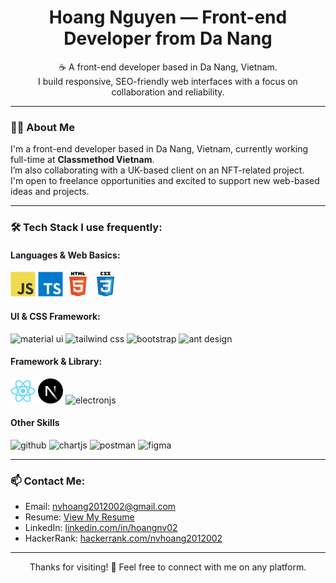 <h1 align="center">Hoang Nguyen — Front-end Developer from Da Nang</h1>

<p align="center">
  ☕ A front-end developer based in Da Nang, Vietnam. <br/> I build responsive, SEO-friendly web interfaces with a focus on collaboration and reliability.
</p>

---

### 👨‍💻 About Me

I'm a front-end developer based in Da Nang, Vietnam, currently working full-time at **Classmethod Vietnam**.  
I’m also collaborating with a UK-based client on an NFT-related project.  
I'm open to freelance opportunities and excited to support new web-based ideas and projects.

---

### 🛠️ Tech Stack I use frequently:

#### Languages & Web Basics:
<p>
  <img alt="javascript" src="https://raw.githubusercontent.com/devicons/devicon/master/icons/javascript/javascript-original.svg" width="40" />
  <img alt="typescript" src="https://raw.githubusercontent.com/devicons/devicon/master/icons/typescript/typescript-original.svg" width="40" />
  <img alt="html5" src="https://raw.githubusercontent.com/devicons/devicon/master/icons/html5/html5-original-wordmark.svg" width="40" />
  <img alt="css3" src="https://raw.githubusercontent.com/devicons/devicon/master/icons/css3/css3-original-wordmark.svg" width="40" />
</p>

#### UI & CSS Framework:
<p>
  <img alt="material ui" src="https://cdn.worldvectorlogo.com/logos/material-ui-1.svg" width="40" />
  <img alt="tailwind css" src="https://www.vectorlogo.zone/logos/tailwindcss/tailwindcss-icon.svg" width="40" />
  <img alt="bootstrap" src="https://cdn.jsdelivr.net/gh/devicons/devicon/icons/bootstrap/bootstrap-original.svg" width="40" />
  <img alt="ant design" src="https://cdn.jsdelivr.net/gh/devicons/devicon/icons/antdesign/antdesign-original.svg" width="40" />
</p>

#### Framework & Library:
<p>
  <img alt="reactjs" src="https://raw.githubusercontent.com/devicons/devicon/master/icons/react/react-original.svg" width="40" />
  <img alt="nextjs" src="https://raw.githubusercontent.com/devicons/devicon/master/icons/nextjs/nextjs-original.svg" width="40" />
  <img alt="electronjs" src="https://cdn.jsdelivr.net/gh/devicons/devicon/icons/electron/electron-original.svg" width="40" />
</p>

#### Other Skills
<p align="left">
  <img alt="github" src="https://raw.githubusercontent.com/rahulbanerjee26/githubAboutMeGenerator/main/icons/github.svg" width="40" />
  <img alt="chartjs" src="https://www.chartjs.org/media/logo-title.svg" width="40" />
  <img alt="postman" src="https://www.vectorlogo.zone/logos/getpostman/getpostman-icon.svg" width="40" />
  <img alt="figma" src="https://www.vectorlogo.zone/logos/figma/figma-icon.svg" width="40" />
</p>


---

### 📫 Contact Me:

- Email: [nvhoang2012002@gmail.com](mailto:nvhoang2012002@gmail.com)
- Resume: [View My Resume](https://www.canva.com/design/DAGEFom9ehY/wVMSz1fWz718V27TSDYE8Q/view)
- LinkedIn: [linkedin.com/in/hoangnv02](https://linkedin.com/in/hoangnv02)
- HackerRank: [hackerrank.com/nvhoang2012002](https://www.hackerrank.com/nvhoang2012002)

---

<p align="center">
  Thanks for visiting! 🙌 Feel free to connect with me on any platform.
</p>
